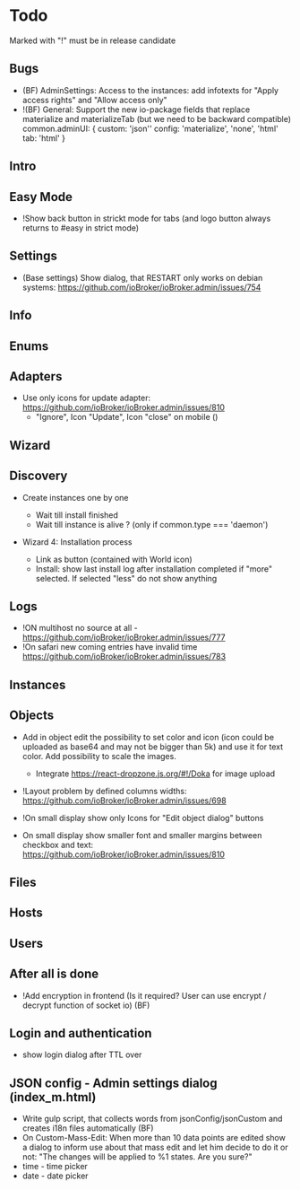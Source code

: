 # Todo

Marked with "!" must be in release candidate

## Bugs
- (BF) AdminSettings: Access to the instances: add infotexts for "Apply access rights" and "Allow access only"
- !(BF) General: Support the new io-package fields that replace materialize and materializeTab (but we need to be backward compatible)
  common.adminUI: {
    custom: 'json''
    config: 'materialize', 'none', 'html'
    tab: 'html'
  }

## Intro

## Easy Mode
- !Show back button in strickt mode for tabs (and logo button always returns to #easy in strict mode) 

## Settings
- (Base settings) Show dialog, that RESTART only works on debian systems: https://github.com/ioBroker/ioBroker.admin/issues/754

## Info

## Enums

## Adapters
- Use only icons for update adapter: https://github.com/ioBroker/ioBroker.admin/issues/810
  - "Ignore", Icon "Update", Icon "close" on mobile ()

## Wizard

## Discovery
<!-- - use stepper -->
<!-- - Wizard 1: Select methods -->
<!-- - Wizard 2: Show progress from variables discovery.0.* -->
<!-- - Wizard 3: Create instances -->
  <!-- - Show/hide suggested
  - Show/hide ignored -->
  - Create instances one by one
    <!-- - Show host selector if more than one ALIVE hosts -->
    <!-- - Show license dialog if not MIT -->
    <!-- - Ask parameters: text, password (with repeat), number, checkbox, Link button, select, comment -->
    <!-- - Call install command: "iobroker install adapter.instance" (this command only check and if need install new adapter) -->
    - Wait till install finished
    <!-- - socket.setObject(system.adapter." + adapter.instance, param) -->
    - Wait till instance is alive ? (only if common.type === 'daemon')
    <!-- - Show progress of command (if "show more" selected) -->
    <!-- - Go to the next instance -->
- Wizard 4: Installation process    

  <!-- - Show stepper (task description) -->
  <!-- - check system.discovery.native.lastScan -->
  <!-- - On the first step: Next => "Use last scan" (tooltip: "Skip discovery process and go to install with last scan results") -->
  - Link as button (contained with World icon)
  <!-- - Min width of input/password 400 -->
  <!-- - Title of input dialog: Instance parameters for %s -->
  <!-- - Header in input dialog: border-radius: 3px; -->
  <!-- - Save in localStorage show ignored / show suggested / show more -->
  <!-- - More margin-right (40) ignored and suggested -->
  <!-- - Add icons to instances (select / install dialog) -->
  <!-- - use for install process: AssignmentTurnedIn (green) - ok / ReportProblem (orange) - false - no background -->
  <!-- - Height of dialog (height: calc(100% - 32px), maxHeight: 800px) -->
  <!-- - Install process: Use list component for instances  -->
  <!-- - Install: instances could not be selected during installation -->
  <!-- - Install: as install finished, user can select instances and the command execution log will be shown for selected instance -->
  <!-- - Install: hide less/more after install is finished. -->
  - Install: show last install log after installation completed if "more" selected. If selected "less" do not show anything

## Logs
- !ON multihost no source at all - https://github.com/ioBroker/ioBroker.admin/issues/777
- !On safari new coming entries have invalid time https://github.com/ioBroker/ioBroker.admin/issues/783

## Instances

## Objects
- Add in object edit the possibility to set color and icon (icon could be uploaded as base64 and may not be bigger than 5k) and use it for text color. Add possibility to scale the images.
  - Integrate https://react-dropzone.js.org/#!/Doka for image upload

- !Layout problem by defined columns widths: https://github.com/ioBroker/ioBroker.admin/issues/698
- !On small display show only Icons for "Edit object dialog" buttons
- On small display show smaller font and smaller margins between checkbox and text: https://github.com/ioBroker/ioBroker.admin/issues/810

## Files

## Hosts

## Users

## After all is done
- !Add encryption in frontend (Is it required? User can use encrypt / decrypt function of socket io) (BF)

## Login and authentication
- show login dialog after TTL over

## JSON config - Admin settings dialog (index_m.html)
- Write gulp script, that collects words from jsonConfig/jsonCustom and creates i18n files automatically (BF)
- On Custom-Mass-Edit: When more than 10 data points are edited show a dialog to inform use about that mass edit and let him decide to do it or not: "The changes will be applied to %1 states. Are you sure?"
- time - time picker
- date - date picker